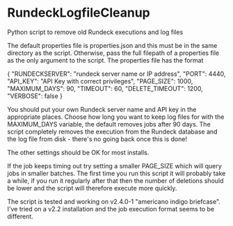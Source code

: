 # RundeckLogfileCleanup
Python script to remove old Rundeck executions and log files

The default properties file is properties.json and this must be in the same directory as the script. Otherwise, pass the full filepath of a properties file as the only argument to the script.
The properties file has the format

{
	"RUNDECKSERVER": "rundeck server name or IP address",
	"PORT": 4440,
	"API_KEY": "API Key with correct privileges",
	"PAGE_SIZE": 1000,
	"MAXIMUM_DAYS": 90,
	"TIMEOUT": 60,
	"DELETE_TIMEOUT": 1200,
	"VERBOSE": false
}

You should put your own Rundeck server name and API key in the appropriate places. Choose how long you want to keep log files for with the MAXIMUM_DAYS variable, the default removes jobs after 90 days. The script completely removes the execution from the Rundeck database and the log file from disk - there's no going back once this is done!

The other settings should be OK for most installs.

If the job keeps timing out try setting a smaller PAGE_SIZE which will query jobs in smaller batches. The first time you run this script it will probably take a while, if you run it regularly after that then the number of deletions should be lower and the script will therefore execute more quickly.

The script is tested and working on v2.4.0-1 "americano indigo briefcase". I've tried on a v2.2 installation and the job execution format seems to be different.